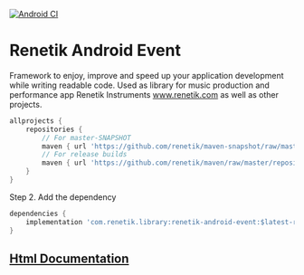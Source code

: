 [![Android CI](https://github.com/renetik/renetik-android-event/workflows/Android%20CI/badge.svg)](https://github.com/renetik/renetik-android-event/actions/workflows/android.yml)
# Renetik Android Event
Framework to enjoy, improve and speed up your application development while writing readable code.
Used as library for music production and performance app Renetik Instruments www.renetik.com as well as other projects.

```gradle
allprojects {
    repositories {
        // For master-SNAPSHOT
        maven { url 'https://github.com/renetik/maven-snapshot/raw/master/repository' }
        // For release builds
        maven { url 'https://github.com/renetik/maven/raw/master/repository' }
    }
}
```
Step 2. Add the dependency
```gradle
dependencies {
    implementation 'com.renetik.library:renetik-android-event:$latest-renetik-android-release'
}
```

## [Html Documentation](https://renetik.github.io/renetik-android-event/)
